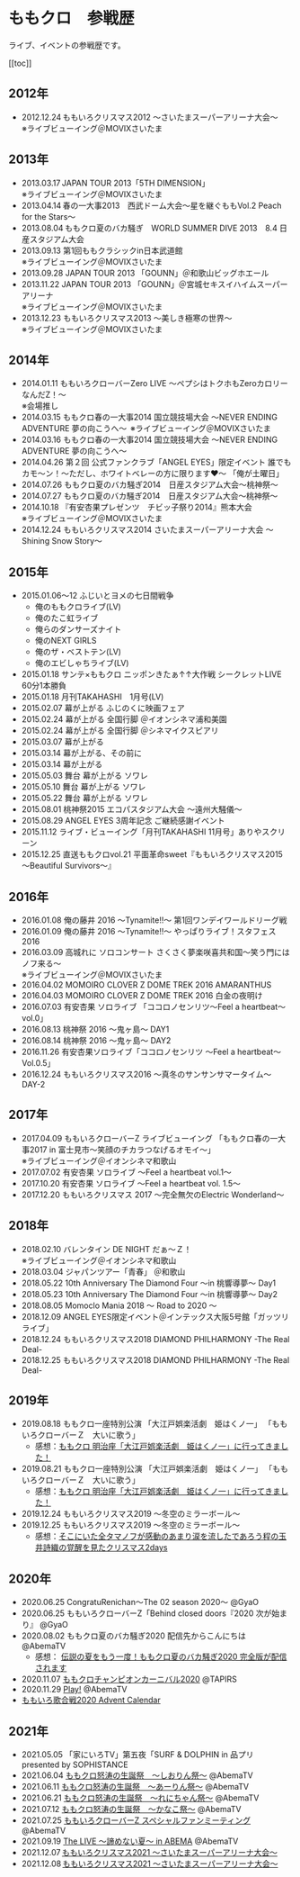 # ももクロ　参戦歴

ライブ、イベントの参戦歴です。

[[toc]]

## 2012年

- 2012.12.24 ももいろクリスマス2012 ～さいたまスーパーアリーナ大会～  
  ※ライブビューイング＠MOVIXさいたま

## 2013年

- 2013.03.17 JAPAN TOUR 2013「5TH DIMENSION」  
  ※ライブビューイング＠MOVIXさいたま
- 2013.04.14 春の一大事2013　西武ドーム大会～星を継ぐももVol.2 Peach for the Stars～
- 2013.08.04 ももクロ夏のバカ騒ぎ　WORLD SUMMER DIVE 2013　8.4 日産スタジアム大会
- 2013.09.13 第1回ももクラシックin日本武道館  
  ※ライブビューイング＠MOVIXさいたま
- 2013.09.28 JAPAN TOUR 2013 「GOUNN」＠和歌山ビッグホエール
- 2013.11.22 JAPAN TOUR 2013 「GOUNN」＠宮城セキスイハイムスーパーアリーナ  
  ※ライブビューイング＠MOVIXさいたま
- 2013.12.23 ももいろクリスマス2013 ～美しき極寒の世界～  
  ※ライブビューイング＠MOVIXさいたま

## 2014年

- 2014.01.11 ももいろクローバーZero LIVE ～ペプシはトクホもZeroカロリーなんだZ！～  
  ※会場推し
- 2014.03.15 ももクロ春の一大事2014 国立競技場大会 ～NEVER ENDING ADVENTURE 夢の向こうへ～  
  ※ライブビューイング＠MOVIXさいたま
- 2014.03.16 ももクロ春の一大事2014 国立競技場大会 ～NEVER ENDING ADVENTURE 夢の向こうへ～  
- 2014.04.26 第２回 公式ファンクラブ「ANGEL EYES」限定イベント 誰でもカモ～ン！～ただし、ホワイトベレーの方に限ります♥～ 「俺が土曜日」
- 2014.07.26 ももクロ夏のバカ騒ぎ2014　日産スタジアム大会～桃神祭～
- 2014.07.27 ももクロ夏のバカ騒ぎ2014　日産スタジアム大会～桃神祭～
- 2014.10.18 『有安杏果プレゼンツ　チビッ子祭り2014』熊本大会  
  ※ライブビューイング＠MOVIXさいたま
- 2014.12.24 ももいろクリスマス2014 さいたまスーパーアリーナ大会 ～Shining Snow Story～

## 2015年

- 2015.01.06～12 ふじいとヨメの七日間戦争
  - 俺のももクロライブ(LV)
  - 俺のたこ虹ライブ
  - 俺らのダンサーズナイト
  - 俺のNEXT GIRLS
  - 俺のザ・ベストテン(LV)
  - 俺のエビしゃちライブ(LV)
- 2015.01.18 サンテ×ももクロ ニッポンきたぁ↑↑大作戦 シークレットLIVE 60分1本勝負
- 2015.01.18 月刊TAKAHASHI　1月号(LV)
- 2015.02.07 幕が上がる ふじのくに映画フェア
- 2015.02.24 幕が上がる 全国行脚 ＠イオンシネマ浦和美園
- 2015.02.24 幕が上がる 全国行脚 ＠シネマイクスピアリ
- 2015.03.07 幕が上がる
- 2015.03.14 幕が上がる、その前に
- 2015.03.14 幕が上がる
- 2015.05.03 舞台 幕が上がる ソワレ
- 2015.05.10 舞台 幕が上がる ソワレ
- 2015.05.22 舞台 幕が上がる ソワレ
- 2015.08.01 桃神祭2015 エコパスタジアム大会 ～遠州大騒儀～
- 2015.08.29 ANGEL EYES 3周年記念 ご継続感謝イベント
- 2015.11.12 ライブ・ビューイング「月刊TAKAHASHI 11月号」ありやスクリーン
- 2015.12.25 直送ももクロvol.21 平面革命sweet『ももいろクリスマス2015 ～Beautiful Survivors～』

## 2016年

- 2016.01.08 俺の藤井 2016 〜Tynamite!!〜 第1回ワンデイワールドリーグ戦  
- 2016.01.09 俺の藤井 2016 〜Tynamite!!〜 やっぱりライブ！スタフェス2016  
- 2016.03.09 高城れに ソロコンサート さくさく夢楽咲喜共和国〜笑う門にはノフ来る〜  
  ※ライブビューイング＠MOVIXさいたま
- 2016.04.02 MOMOIRO CLOVER Z DOME TREK 2016 AMARANTHUS
- 2016.04.03 MOMOIRO CLOVER Z DOME TREK 2016 白金の夜明け
- 2016.07.03 有安杏果 ソロライブ 「ココロノセンリツ〜Feel a heartbeat〜 vol.0」
- 2016.08.13 桃神祭 2016 〜鬼ヶ島〜 DAY1
- 2016.08.14 桃神祭 2016 〜鬼ヶ島〜 DAY2
- 2016.11.26 有安杏果ソロライブ「ココロノセンリツ ～Feel a heartbeat～ Vol.0.5」
- 2016.12.24 ももいろクリスマス2016 〜真冬のサンサンサマータイム〜 DAY-2

## 2017年

- 2017.04.09 ももいろクローバーZ ライブビューイング 「ももクロ春の一大事2017 in 富士見市～笑顔のチカラつなげるオモイ〜」  
  ※ライブビューイング＠イオンシネマ和歌山
- 2017.07.02 有安杏果 ソロライブ 〜Feel a heartbeat vol.1〜
- 2017.10.20 有安杏果 ソロライブ 〜Feel a  heartbeat vol. 1.5〜
- 2017.12.20 ももいろクリスマス 2017 〜完全無欠のElectric Wonderland〜

## 2018年

- 2018.02.10 バレンタイン DE NIGHT だぁ～Ｚ！  
  ※ライブビューイング＠イオンシネマ和歌山
- 2018.03.04 ジャパンツアー「青春」 ＠和歌山
- 2018.05.22 10th Anniversary The Diamond Four 〜in 桃響導夢〜 Day1
- 2018.05.23 10th Anniversary The Diamond Four 〜in 桃響導夢〜 Day2
- 2018.08.05 Momoclo Mania 2018 〜 Road to 2020 〜
- 2018.12.09 ANGEL EYES限定イベント＠インテックス大阪5号館「ガッツリライブ」
- 2018.12.24 ももいろクリスマス2018 DIAMOND PHILHARMONY -The Real Deal-
- 2018.12.25 ももいろクリスマス2018 DIAMOND PHILHARMONY -The Real Deal-

## 2019年

- 2019.08.18 ももクロ一座特別公演 「大江戸娯楽活劇　姫はくノ一」 「ももいろクローバーＺ　大いに歌う」
  - 感想：[ももクロ 明治座「大江戸娯楽活劇　姫はくノ一」に行ってきました！](https://written-by-me.hatenadiary.jp/entry/momoclo-meijiza-2019)
- 2019.08.21 ももクロ一座特別公演 「大江戸娯楽活劇　姫はくノ一」 「ももいろクローバーＺ　大いに歌う」
  - 感想：[ももクロ 明治座「大江戸娯楽活劇　姫はくノ一」に行ってきました！](https://written-by-me.hatenadiary.jp/entry/momoclo-meijiza-2019)
- 2019.12.24 ももいろクリスマス2019 〜冬空のミラーボール〜
- 2019.12.25 ももいろクリスマス2019 〜冬空のミラーボール〜
  - 感想：[そこにいた全タマノフが感動のあまり涙を流したであろう程の玉井詩織の覚醒を見たクリスマス2days](https://written-by-me.hatenadiary.jp/entry/momoiro-xmas-2019-in-ssa)

## 2020年

- 2020.06.25 CongratuRenichan〜The 02 season 2020〜 @GyaO
- 2020.06.25 ももいろクローバーZ「Behind closed doors『2020 次が始まり』 @GyaO
- 2020.08.02 ももクロ夏のバカ騒ぎ2020 配信先からこんにちは @AbemaTV
  - 感想： [伝説の夏をもう一度！ももクロ夏のバカ騒ぎ2020 完全版が配信されます](https://written-by-me.hatenadiary.jp/entry/momoclo-summer-concert-2020-returns)
- 2020.11.07 [ももクロチャンピオンカーニバル2020](https://www.momoclo.net/pub/pc/information/?id=5922) @TAPIRS
- 2020.11.29 [Play!](https://www.momoclo.net/play/) @AbemaTV
- [ももいろ歌合戦2020 Advent Calendar](https://adventar.org/calendars/6036)

## 2021年

- 2021.05.05 「家にいろTV」第五夜「SURF & DOLPHIN in 品プリ presented by SOPHISTANCE
- 2021.06.04 [ももクロ怒涛の生誕祭　～しおりん祭～](https://www.momoclo.net/pub/pc/information/?id=6305) @AbemaTV
- 2021.06.11 [ももクロ怒涛の生誕祭　～あーりん祭～](https://www.momoclo.net/pub/pc/information/?id=6305) @AbemaTV
- 2021.06.21 [ももクロ怒涛の生誕祭　～れにちゃん祭～](https://www.momoclo.net/pub/pc/information/?id=6305) @AbemaTV
- 2021.07.12 [ももクロ怒涛の生誕祭　～かなこ祭～](https://www.momoclo.net/pub/pc/information/?id=6305) @AbemaTV
- 2021.07.25 [ももいろクローバーZ スペシャルファンミーティング](https://www.momoclo.net/pub/pc/information/?id=6305) @AbemaTV
- 2021.09.19 [The LIVE 〜諦めない夏〜 in ABEMA](https://www.momoclo.net/pub/pc/information/?id=6478) @AbemaTV
- 2021.12.07 [ももいろクリスマス2021 ～さいたまスーパーアリーナ大会～](https://www.momoclo.net/momochri2021/)
- 2021.12.08 [ももいろクリスマス2021 ～さいたまスーパーアリーナ大会～](https://www.momoclo.net/momochri2021/)
